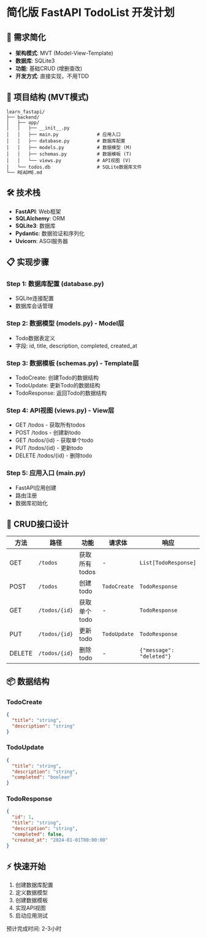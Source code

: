 # 简化版 FastAPI TodoList 开发计划

## 🎯 需求简化
- **架构模式**: MVT (Model-View-Template)
- **数据库**: SQLite3
- **功能**: 基础CRUD (增删查改)
- **开发方式**: 直接实现，不用TDD

## 📁 项目结构 (MVT模式)
```
learn_fastapi/
├── backend/
│   ├── app/
│   │   ├── __init__.py
│   │   ├── main.py              # 应用入口
│   │   ├── database.py          # 数据库配置
│   │   ├── models.py            # 数据模型 (M)
│   │   ├── schemas.py           # 数据模板 (T)
│   │   └── views.py             # API视图 (V)
│   └── todos.db                 # SQLite数据库文件
└── README.md
```

## 🛠️ 技术栈
- **FastAPI**: Web框架
- **SQLAlchemy**: ORM
- **SQLite3**: 数据库
- **Pydantic**: 数据验证和序列化
- **Uvicorn**: ASGI服务器

## 📋 实现步骤

### Step 1: 数据库配置 (database.py)
- SQLite连接配置
- 数据库会话管理

### Step 2: 数据模型 (models.py) - Model层
- Todo数据表定义
- 字段: id, title, description, completed, created_at

### Step 3: 数据模板 (schemas.py) - Template层  
- TodoCreate: 创建Todo的数据结构
- TodoUpdate: 更新Todo的数据结构
- TodoResponse: 返回Todo的数据结构

### Step 4: API视图 (views.py) - View层
- GET /todos - 获取所有todos
- POST /todos - 创建新todo
- GET /todos/{id} - 获取单个todo
- PUT /todos/{id} - 更新todo
- DELETE /todos/{id} - 删除todo

### Step 5: 应用入口 (main.py)
- FastAPI应用创建
- 路由注册
- 数据库初始化

## 🚀 CRUD接口设计

| 方法 | 路径 | 功能 | 请求体 | 响应 |
|------|------|------|--------|------|
| GET | `/todos` | 获取所有todos | - | `List[TodoResponse]` |
| POST | `/todos` | 创建todo | `TodoCreate` | `TodoResponse` |
| GET | `/todos/{id}` | 获取单个todo | - | `TodoResponse` |
| PUT | `/todos/{id}` | 更新todo | `TodoUpdate` | `TodoResponse` |
| DELETE | `/todos/{id}` | 删除todo | - | `{"message": "deleted"}` |

## 📦 数据结构

### TodoCreate
```json
{
  "title": "string",
  "description": "string"
}
```

### TodoUpdate  
```json
{
  "title": "string",
  "description": "string", 
  "completed": "boolean"
}
```

### TodoResponse
```json
{
  "id": 1,
  "title": "string",
  "description": "string",
  "completed": false,
  "created_at": "2024-01-01T00:00:00"
}
```

## ⚡ 快速开始
1. 创建数据库配置
2. 定义数据模型
3. 创建数据模板
4. 实现API视图
5. 启动应用测试

预计完成时间: 2-3小时
